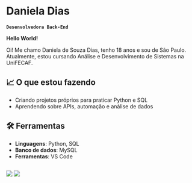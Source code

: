 #  Daniela Dias

**`Desenvolvedora Back-End`**

**Hello World!**

Oi! Me chamo Daniela de Souza Dias, tenho 18 anos e sou de São Paulo. Atualmente, estou cursando Análise e Desenvolvimento de Sistemas na UniFECAF.

## 📈 O que estou fazendo
- Criando projetos próprios para praticar Python e SQL  
- Aprendendo sobre APIs, automação e análise de dados  

## 🛠️ Ferramentas
- **Linguagens**: Python, SQL  
- **Banco de dados**: MySQL
- **Ferramentas**: VS Code

##

</a>
<a href="mailto:danieladsouzadias@gmail.com"><img src="https://img.shields.io/badge/Gmail-D14836?style=for-the-badge&logo=gmail&logoColor=white" target="_blank"></a>
<a href"https://www.linkedin.com/in/danieladsouza/" target="_blank"><img src="https://img.shields.io/badge/-Linkedin-%230077B5?style=for-the-badge&logo=linkedin&logoColor=white"></a>
